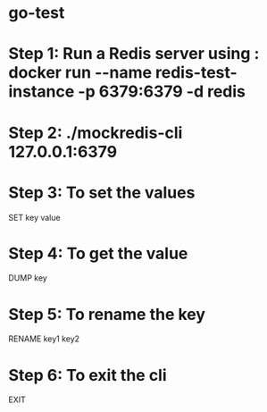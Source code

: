 # go-test
# Step 1:  Run a Redis server using :  docker run --name redis-test-instance -p 6379:6379 -d redis
# Step 2: ./mockredis-cli 127.0.0.1:6379
# Step 3: To set the values
SET key value
# Step 4: To get the value
DUMP key
# Step 5: To rename the key
RENAME key1 key2
# Step 6: To exit the cli
EXIT
